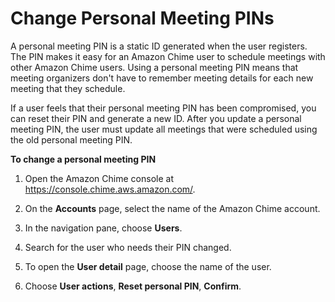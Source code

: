# Change Personal Meeting PINs<a name="change-PINs"></a>

A personal meeting PIN is a static ID generated when the user registers\. The PIN makes it easy for an Amazon Chime user to schedule meetings with other Amazon Chime users\. Using a personal meeting PIN means that meeting organizers don't have to remember meeting details for each new meeting that they schedule\.

If a user feels that their personal meeting PIN has been compromised, you can reset their PIN and generate a new ID\. After you update a personal meeting PIN, the user must update all meetings that were scheduled using the old personal meeting PIN\.

**To change a personal meeting PIN**

1. Open the Amazon Chime console at [https://console\.chime\.aws\.amazon\.com/](https://console.chime.aws.amazon.com)\.

1. On the **Accounts** page, select the name of the Amazon Chime account\.

1. In the navigation pane, choose **Users**\.

1. Search for the user who needs their PIN changed\.

1. To open the **User detail** page, choose the name of the user\.

1. Choose **User actions**, **Reset personal PIN**, **Confirm**\.